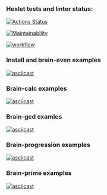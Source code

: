 ### Hexlet tests and linter status:
[![Actions Status](https://github.com/dotADmit/frontend-project-lvl1/workflows/hexlet-check/badge.svg)](https://github.com/dotADmit/frontend-project-lvl1/actions)

[![Maintainability](https://api.codeclimate.com/v1/badges/a99a88d28ad37a79dbf6/maintainability)](https://codeclimate.com/github/dotADmit/frontend-project-lvl1/maintainability)

[![workflow](https://github.com/dotADmit/frontend-project-lvl1/actions/workflows/node.js.yml/badge.svg)](https://github.com/dotADmit/frontend-project-lvl1/actions)

### Install and brain-even examples
[![asciicast](https://asciinema.org/a/dJWOc34eyEHsOVLSIkULubrNF.svg)](https://asciinema.org/a/dJWOc34eyEHsOVLSIkULubrNF)

### Brain-calc examples
[![asciicast](https://asciinema.org/a/403578.svg)](https://asciinema.org/a/403578)

### Brain-gcd examles
[![asciicast](https://asciinema.org/a/403581.svg)](https://asciinema.org/a/403581)

### Brain-progression examples
[![asciicast](https://asciinema.org/a/403837.svg)](https://asciinema.org/a/403837)

### Brain-prime examples
[![asciicast](https://asciinema.org/a/404023.svg)](https://asciinema.org/a/404023)